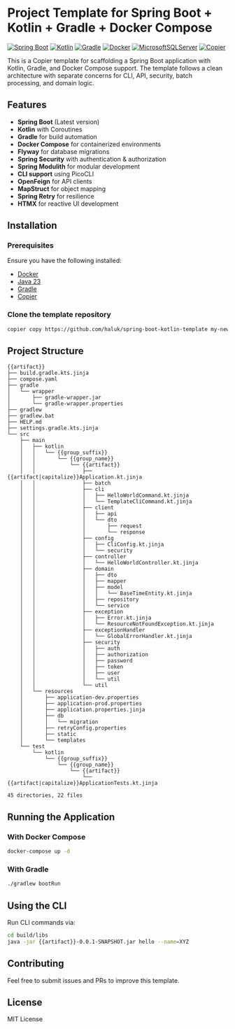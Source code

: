 # Project Template for Spring Boot + Kotlin + Gradle + Docker Compose
[![Spring Boot](https://img.shields.io/badge/Spring%20Boot-6DB33F?logo=springboot&logoColor=white)](#)
[![Kotlin](https://img.shields.io/badge/Kotlin-%237F52FF.svg?logo=kotlin&logoColor=white)](#)
[![Gradle](https://img.shields.io/badge/Gradle-02303A.svg?style=flat-square&logo=Gradle&logoColor=white)](#)
[![Docker](https://img.shields.io/badge/Docker-2496ED?logo=docker&logoColor=white)](#)
[![MicrosoftSQLServer](https://img.shields.io/badge/Microsoft%20SQL%20Server-CC2927?logo=microsoft%20sql%20server&logoColor=white)](#)
[![Copier](https://img.shields.io/endpoint?url=https://raw.githubusercontent.com/copier-org/copier/master/img/badge/badge-grayscale-inverted-border-orange.json)](https://github.com/copier-org/copier)

This is a Copier template for scaffolding a Spring Boot application with Kotlin, Gradle, and Docker Compose support. The template follows a clean architecture with separate concerns for CLI, API, security, batch processing, and domain logic.

## Features

- **Spring Boot** (Latest version)
- **Kotlin** with Coroutines
- **Gradle** for build automation
- **Docker Compose** for containerized environments
- **Flyway** for database migrations
- **Spring Security** with authentication & authorization
- **Spring Modulith** for modular development
- **CLI support** using PicoCLI
- **OpenFeign** for API clients
- **MapStruct** for object mapping
- **Spring Retry** for resilience
- **HTMX** for reactive UI development

## Installation

### Prerequisites

Ensure you have the following installed:

- [Docker](https://www.docker.com/get-started)
- [Java 23](https://jdk.java.net/23/)
- [Gradle](https://gradle.org/install/)
- [Copier](https://copier.readthedocs.io/en/latest/)

### Clone the template repository

```sh
copier copy https://github.com/haluk/spring-boot-kotlin-template my-new-project
```

## Project Structure

```
{{artifact}}
├── build.gradle.kts.jinja
├── compose.yaml
├── gradle
│   └── wrapper
│       ├── gradle-wrapper.jar
│       └── gradle-wrapper.properties
├── gradlew
├── gradlew.bat
├── HELP.md
├── settings.gradle.kts.jinja
└── src
    ├── main
    │   ├── kotlin
    │   │   └── {{group_suffix}}
    │   │       └── {{group_name}}
    │   │           └── {{artifact}}
    │   │               ├── {{artifact|capitalize}}Application.kt.jinja
    │   │               ├── batch
    │   │               ├── cli
    │   │               │   ├── HelloWorldCommand.kt.jinja
    │   │               │   └── TemplateCliCommand.kt.jinja
    │   │               ├── client
    │   │               │   ├── api
    │   │               │   └── dto
    │   │               │       ├── request
    │   │               │       └── response
    │   │               ├── config
    │   │               │   ├── CliConfig.kt.jinja
    │   │               │   └── security
    │   │               ├── controller
    │   │               │   └── HelloWorldController.kt.jinja
    │   │               ├── domain
    │   │               │   ├── dto
    │   │               │   ├── mapper
    │   │               │   ├── model
    │   │               │   │   └── BaseTimeEntity.kt.jinja
    │   │               │   ├── repository
    │   │               │   └── service
    │   │               ├── exception
    │   │               │   ├── Error.kt.jinja
    │   │               │   └── ResourceNotFoundException.kt.jinja
    │   │               ├── exceptionHandler
    │   │               │   └── GlobalErrorHandler.kt.jinja
    │   │               ├── security
    │   │               │   ├── auth
    │   │               │   ├── authorization
    │   │               │   ├── password
    │   │               │   ├── token
    │   │               │   ├── user
    │   │               │   └── util
    │   │               └── util
    │   └── resources
    │       ├── application-dev.properties
    │       ├── application-prod.properties
    │       ├── application.properties.jinja
    │       ├── db
    │       │   └── migration
    │       ├── retryConfig.properties
    │       ├── static
    │       └── templates
    └── test
        └── kotlin
            └── {{group_suffix}}
                └── {{group_name}}
                    └── {{artifact}}
                        └── {{artifact|capitalize}}ApplicationTests.kt.jinja

45 directories, 22 files
```

## Running the Application

### With Docker Compose

```sh
docker-compose up -d
```

### With Gradle

```sh
./gradlew bootRun
```

## Using the CLI

Run CLI commands via:

```sh
cd build/libs
java -jar {{artifact}}-0.0.1-SNAPSHOT.jar hello --name=XYZ
```

## Contributing

Feel free to submit issues and PRs to improve this template.

## License

MIT License
